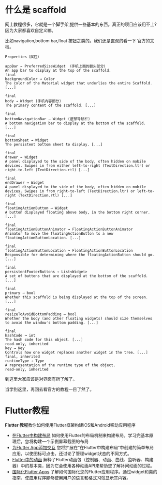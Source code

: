 # 什么是 scaffold

网上教程很多，它就是一个脚手架,提供一些基本的东西。真正的项目应该用不上? 因为大家都喜欢自定义嘛。

比如navigation,bottom bar,float 按钮之类的。我们还是直观的看一下 官方的文档。

```
Properties（属性）

appBar → PreferredSizeWidget （手机上面的额头部分）
An app bar to display at the top of the scaffold.
final
backgroundColor → Color
The color of the Material widget that underlies the entire Scaffold. [...]

final
body → Widget (手机内容部分)
The primary content of the scaffold. [...]

final
bottomNavigationBar → Widget (底部导航栏)
A bottom navigation bar to display at the bottom of the scaffold. [...]

final
bottomSheet → Widget
The persistent bottom sheet to display. [...]

final
drawer → Widget
A panel displayed to the side of the body, often hidden on mobile devices. Swipes in from either left-to-right (TextDirection.ltr) or right-to-left (TextDirection.rtl) [...]

final
endDrawer → Widget
A panel displayed to the side of the body, often hidden on mobile devices. Swipes in from right-to-left (TextDirection.ltr) or left-to-right (TextDirection.rtl) [...]

final
floatingActionButton → Widget
A button displayed floating above body, in the bottom right corner. [...]

final
floatingActionButtonAnimator → FloatingActionButtonAnimator
Animator to move the floatingActionButton to a new floatingActionButtonLocation. [...]

final
floatingActionButtonLocation → FloatingActionButtonLocation
Responsible for determining where the floatingActionButton should go. [...]

final
persistentFooterButtons → List<Widget>
A set of buttons that are displayed at the bottom of the scaffold. [...]

final
primary → bool
Whether this scaffold is being displayed at the top of the screen. [...]

final
resizeToAvoidBottomPadding → bool
Whether the body (and other floating widgets) should size themselves to avoid the window's bottom padding. [...]

final
hashCode → int
The hash code for this object. [...]
read-only, inherited
key → Key
Controls how one widget replaces another widget in the tree. [...]
final, inherited
runtimeType → Type
A representation of the runtime type of the object.
read-only, inherited
```

到这里大家应该是对界面有所了解了。

当学到这里，再回去看官方的教程一目了然了。

# Flutter教程

**Flutter 教程**教你如何使用Flutter框架构建iOS和Android移动应用程序

* [在Flutter中构建布局](https://flutterchina.club/tutorials/layout/)
  如何使用Flutter的布局机制来构建布局。学习完基本原理后，您将构建一个示例屏幕截图的布局
* [为Flutter App添加交互](https://flutterchina.club/tutorials/interactive/)
  您将扩展在“在Flutter中构建布局”中创建的简单布局应用，以使图标可点击。还讨论了管理widget状态的不同方式。
* [Flutter中的动画](https://flutterchina.club/tutorials/animation/)
  解释了Flutter动画包（控制器、动画、曲线、监听器、构建器）中的基本类，因为它会使用各种动画API来帮助您了解补间动画的过程。
* [国际化Flutter Apps](https://flutterchina.club/tutorials/internationalization/)
  了解如何国际化您的Flutter应用程序。通过widget和类的指南，使应用程序能够使用用户的语言和格式习惯显示其内容。



